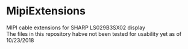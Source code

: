 # MipiExtensions
MIPI cable extensions for SHARP LS029B3SX02 display<br>
The files in this repository habve not been tested for usability yet as of 10/23/2018<br>
